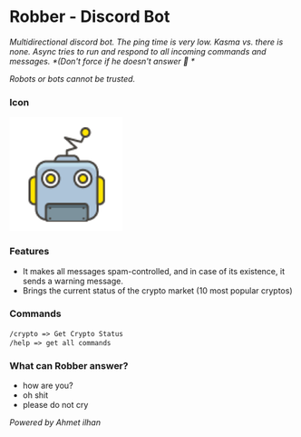 # Robber - Discord Bot

_Multidirectional discord bot. The ping time is very low. Kasma vs. there is none. Async tries to run and respond to all incoming commands and messages. *(Don't force if he doesn't answer 🤖 *_

_*Robots or bots cannot be trusted.*_

### Icon

<img src="./assets/icon.png" alt="drawing" width="200"/>

### Features

- It makes all messages spam-controlled, and in case of its existence, it sends a warning message.
- Brings the current status of the crypto market (10 most popular cryptos)

### Commands

    /crypto => Get Crypto Status
    /help => get all commands

### What can Robber answer?
- how are you?
- oh shit
- please do not cry

_Powered by Ahmet ilhan_
